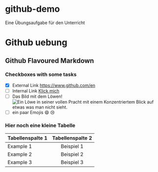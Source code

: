 # github-demo
Eine Übungsaufgabe für den Unterricht

# Github uebung

## Github Flavoured Markdown

### Checkboxes with some tasks

- [x] External Link https://www.github.com/en 
- [ ] Internal Link [Klick mich](#)
- [ ] Das Bild mit dem Löwen!![Ein Löwe in seiner vollen Pracht mit einem Konzentriertem Blick auf etwas was man nicht sieht.](https://cdn.pixabay.com/photo/2016/01/02/16/53/lion-1118467_960_720.jpg)
- [ ] ein paar Emojis :smile: :cry:

### Hier noch eine kleine Tabelle

|Tabellenspalte 1|Tabellenspalte 2|
|----------|:-------------:|
|Example 1|Beispiel 1| 
|Example 2|Beispiel 2| 
|Example 3|Beispiel 3|